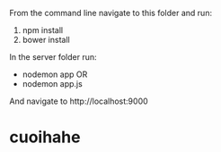 From the command line navigate to this folder and run:
1. npm install
2. bower install

In the server folder run:
- nodemon app 
OR 
- nodemon app.js

And navigate to http://localhost:9000
# cuoihahe
